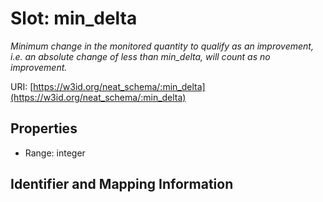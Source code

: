 # Slot: min_delta
_Minimum change in the monitored quantity to qualify as an improvement, i.e. an absolute change of less than min_delta, will count as no improvement._


URI: [https://w3id.org/neat_schema/:min_delta](https://w3id.org/neat_schema/:min_delta)



<!-- no inheritance hierarchy -->


## Properties

 * Range: integer



## Identifier and Mapping Information





